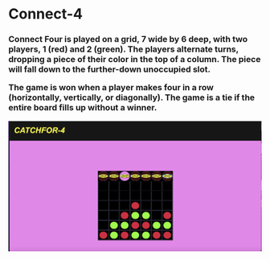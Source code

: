 # Connect-4

<h3>Connect Four is played on a grid, 7 wide by 6 deep, with two players, 1 (red) and 2 (green). The players alternate turns, dropping a piece of their color in the top of a column. The piece will fall down to the further-down unoccupied slot.

The game is won when a player makes four in a row (horizontally, vertically, or diagonally). The game is a tie if the entire board fills up without a winner.</h3>




![conect4 img](/img/conent4.png)
